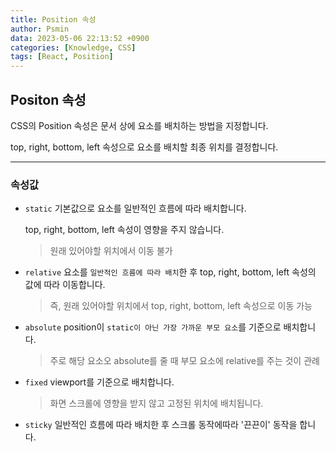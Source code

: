 ```yaml
---
title: Position 속성
author: Psmin
data: 2023-05-06 22:13:52 +0900
categories: [Knowledge, CSS]
tags: [React, Position]
---
```


## Positon 속성

CSS의 Position 속성은 문서 상에 요소를 배치하는 방법을 지정합니다.

top, right, bottom, left 속성으로 요소를 배치할 최종 위치를 결정합니다.

---

### 속성값

- `static`
  기본값으로 요소를 일반적인 흐름에 따라 배치합니다.

  top, right, bottom, left 속성이 영향을 주지 않습니다.

  > 원래 있어야할 위치에서 이동 불가

- `relative`
  요소를 `일반적인 흐름에 따라 배치`한 후 top, right, bottom, left 속성의 값에 따라 이동합니다.

  > 즉, 원래 있어야할 위치에서 top, right, bottom, left 속성으로 이동 가능

- `absolute`
  position이 `static이 아닌 가장 가까운 부모 요소`를 기준으로 배치합니다.

  > 주로 해당 요소오 absolute를 줄 때 부모 요소에 relative를 주는 것이 관례

- `fixed`
  viewport를 기준으로 배치합니다.

  > 화면 스크롤에 영향을 받지 않고 고정된 위치에 배치됩니다.

- `sticky`
  일반적인 흐름에 따라 배치한 후 스크롤 동작에따라 '끈끈이' 동작을 합니다.
